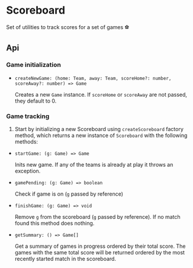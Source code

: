 # Scoreboard

Set of utilities to track scores for a set of games ⚽️

## Api

### Game initialization

- `createNewGame: (home: Team, away: Team, scoreHome?: number, scoreAway?: number) => Game`

  Creates a new `Game` instance. If `scoreHome` or `scoreAway` are not passed, they default to 0.

### Game tracking

1. Start by initializing a new Scoreboard using `createScoreboard` factory method, which returns a new instance of `Scoreboard` with the following methods:

- `startGame: (g: Game) => Game`

  Inits new game. If any of the teams is already at play it throws an exception.

- `gamePending: (g: Game) => boolean`

  Check if game is on (`g` passed by reference)

- `finishGame: (g: Game) => void`

  Remove `g` from the scoreboard (`g` passed by reference). If no match found this method does nothing.

- `getSummary: () => Game[]`

  Get a summary of games in progress ordered by their total score. The games with the same total score will be returned ordered by the most recently started match in the scoreboard.
